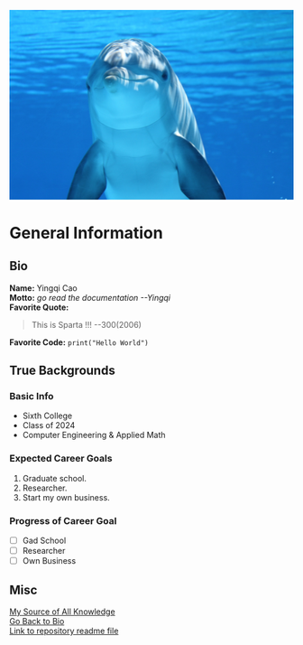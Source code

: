 ![Cute Animal](image.jpg)
# General Information
## Bio
**Name:** Yingqi Cao \
**Motto:** *go read the documentation  --Yingqi* \
**Favorite Quote:** 
> This is Sparta !!!    --300(2006)

**Favorite Code:** `print("Hello World")`

## True Backgrounds
### Basic Info
- Sixth College
- Class of 2024
- Computer Engineering & Applied Math

### Expected Career Goals
1. Graduate school.
2. Researcher.
3. Start my own business.

### Progress of Career Goal
- [ ] Gad School
- [ ] Researcher
- [ ] Own Business

## Misc
[My Source of All Knowledge](https://www.google.com) \
[Go Back to Bio](#bio) \
[Link to repository readme file](./README.md) 